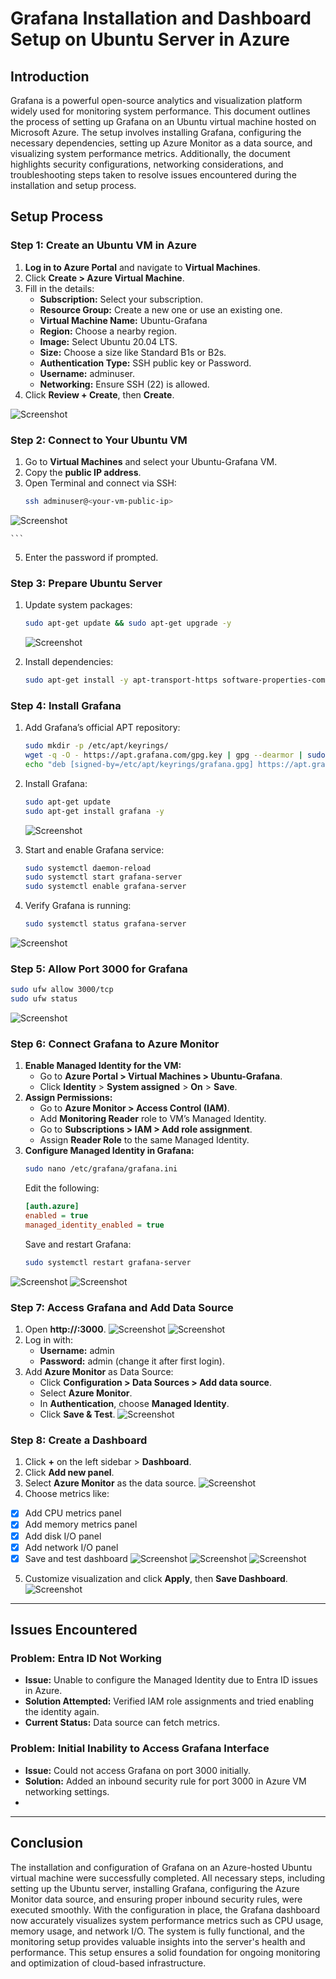 # Grafana Installation and Dashboard Setup on Ubuntu Server in Azure

## Introduction

Grafana is a powerful open-source analytics and visualization platform widely used for monitoring system performance. This document outlines the process of setting up Grafana on an Ubuntu virtual machine hosted on Microsoft Azure. The setup involves installing Grafana, configuring the necessary dependencies, setting up Azure Monitor as a data source, and visualizing system performance metrics. Additionally, the document highlights security configurations, networking considerations, and troubleshooting steps taken to resolve issues encountered during the installation and setup process.




## Setup Process

### Step 1: Create an Ubuntu VM in Azure
1. **Log in to Azure Portal** and navigate to **Virtual Machines**.
2. Click **Create > Azure Virtual Machine**.
3. Fill in the details:
   - **Subscription:** Select your subscription.
   - **Resource Group:** Create a new one or use an existing one.
   - **Virtual Machine Name:** Ubuntu-Grafana
   - **Region:** Choose a nearby region.
   - **Image:** Select Ubuntu 20.04 LTS.
   - **Size:** Choose a size like Standard B1s or B2s.
   - **Authentication Type:** SSH public key or Password.
   - **Username:** adminuser.
   - **Networking:** Ensure SSH (22) is allowed.
4. Click **Review + Create**, then **Create**.

   
![Screenshot](./s1.png)
   
### Step 2: Connect to Your Ubuntu VM
1. Go to **Virtual Machines** and select your Ubuntu-Grafana VM.
2. Copy the **public IP address**.
3. Open Terminal and connect via SSH:
   ```sh
   ssh adminuser@<your-vm-public-ip>
![Screenshot](./s2.png)
   
    ```
5. Enter the password if prompted.

### Step 3: Prepare Ubuntu Server
1. Update system packages:
   ```sh
   sudo apt-get update && sudo apt-get upgrade -y
   ```
   ![Screenshot](./s3.png)
   
3. Install dependencies:
   ```sh
   sudo apt-get install -y apt-transport-https software-properties-common wget
   ```

### Step 4: Install Grafana
1. Add Grafana’s official APT repository:
   ```sh
   sudo mkdir -p /etc/apt/keyrings/
   wget -q -O - https://apt.grafana.com/gpg.key | gpg --dearmor | sudo tee /etc/apt/keyrings/grafana.gpg > /dev/null
   echo "deb [signed-by=/etc/apt/keyrings/grafana.gpg] https://apt.grafana.com stable main" | sudo tee -a /etc/apt/sources.list.d/grafana.list
   ```
2. Install Grafana:
   ```sh
   sudo apt-get update
   sudo apt-get install grafana -y
   ```

   ![Screenshot](./s4.png)
   
4. Start and enable Grafana service:
   ```sh
   sudo systemctl daemon-reload
   sudo systemctl start grafana-server
   sudo systemctl enable grafana-server
   ```
5. Verify Grafana is running:
   ```sh
   sudo systemctl status grafana-server
   ```
![Screenshot](./s5.png)

### Step 5: Allow Port 3000 for Grafana
```sh
sudo ufw allow 3000/tcp
sudo ufw status
```

![Screenshot](./s6.png)

### Step 6: Connect Grafana to Azure Monitor
1. **Enable Managed Identity for the VM:**
   - Go to **Azure Portal > Virtual Machines > Ubuntu-Grafana**.
   - Click **Identity** > **System assigned** > **On** > **Save**.
2. **Assign Permissions:**
   - Go to **Azure Monitor > Access Control (IAM)**.
   - Add **Monitoring Reader** role to VM’s Managed Identity.
   - Go to **Subscriptions > IAM > Add role assignment**.
   - Assign **Reader Role** to the same Managed Identity.
3. **Configure Managed Identity in Grafana:**
   ```sh
   sudo nano /etc/grafana/grafana.ini
   ```
   Edit the following:
   ```ini
   [auth.azure]
   enabled = true
   managed_identity_enabled = true
   ```
   Save and restart Grafana:
   ```sh
   sudo systemctl restart grafana-server
   ```
![Screenshot](./s7.png)
![Screenshot](./s8.png)

### Step 7: Access Grafana and Add Data Source
1. Open **http://<your-vm-public-ip>:3000**.
   ![Screenshot](./s9.png)
   ![Screenshot](./s10.png)
3. Log in with:
   - **Username:** admin
   - **Password:** admin (change it after first login).
4. Add **Azure Monitor** as Data Source:
   - Click **Configuration > Data Sources > Add data source**.
   - Select **Azure Monitor**.
   - In **Authentication**, choose **Managed Identity**.
   - Click **Save & Test**.
       ![Screenshot](./s11.png)

### Step 8: Create a Dashboard
1. Click **+** on the left sidebar > **Dashboard**.
2. Click **Add new panel**.
3. Select **Azure Monitor** as the data source.
     ![Screenshot](./s12.png)
5. Choose metrics like:
  - [x] Add CPU metrics panel
- [x] Add memory metrics panel
- [x] Add disk I/O panel
- [x] Add network I/O panel
- [x] Save and test dashboard
        ![Screenshot](./s13.png)
        ![Screenshot](./s14.png)
        ![Screenshot](./s15.png)
      
5. Customize visualization and click **Apply**, then **Save Dashboard**.
     ![Screenshot](./s16.png)

---

## Issues Encountered
### Problem: Entra ID Not Working
- **Issue:** Unable to configure the Managed Identity due to Entra ID issues in Azure.
- **Solution Attempted:** Verified IAM role assignments and tried enabling the identity again.
- **Current Status:** Data source can fetch metrics.

### Problem: Initial Inability to Access Grafana Interface
- **Issue:** Could not access Grafana on port 3000 initially.
- **Solution:** Added an inbound security rule for port 3000 in Azure VM networking settings.
- 
---

## Conclusion

The installation and configuration of Grafana on an Azure-hosted Ubuntu virtual machine were successfully completed. All necessary steps, including setting up the Ubuntu server, installing Grafana, configuring the Azure Monitor data source, and ensuring proper inbound security rules, were executed smoothly. With the configuration in place, the Grafana dashboard now accurately visualizes system performance metrics such as CPU usage, memory usage, and network I/O. The system is fully functional, and the monitoring setup provides valuable insights into the server's health and performance. This setup ensures a solid foundation for ongoing monitoring and optimization of cloud-based infrastructure.


